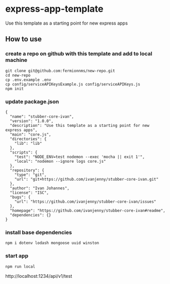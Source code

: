 # express-app-template
Use this template as a starting point for new express apps

## How to use
### create a repo on github with this template and add to local machine
```
git clone git@github.com:fermionnms/new-repo.git
cd new-repo
cp .env.example .env
cp config/serviceAPIKeysExample.js config/serviceAPIKeys.js
npm init
```


### update package.json
```
{
  "name": "stubber-core-ivan",
  "version": "1.0.0",
  "description": "Use this template as a starting point for new express apps",
  "main": "core.js",
  "directories": {
    "lib": "lib"
  },
  "scripts": {
    "test": "NODE_ENV=test nodemon --exec 'mocha || exit 1'",
    "local": "nodemon --ignore logs core.js"
  },
  "repository": {
    "type": "git",
    "url": "git+https://github.com/ivanjenny/stubber-core-ivan.git"
  },
  "author": "Ivan Johannes",
  "license": "ISC",
  "bugs": {
    "url": "https://github.com/ivanjenny/stubber-core-ivan/issues"
  },
  "homepage": "https://github.com/ivanjenny/stubber-core-ivan#readme",
  "dependencies": {}
}

```

### install base dependencies
```
npm i dotenv lodash mongoose uuid winston
```

### start app
```
npm run local
```

http://localhost:1234/api/v1/test
